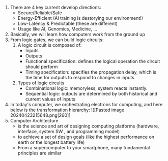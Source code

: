 1. There are 4 key current develop directions:
	- Secure/Reliable/Safe
	- Energy-Efficient (AI training is destorying our environment!)
	- Low-Latency & Predictable (these are different)
	- Usage like AI, Genomics, Medicine, ...
2. Basically, we will learn how computers work from the ground up
3. From logic gates, we can build logic circuits:
	1. A logic circuit is composed of:
		- Inputs
		- Outputs
		- Functional specification: defines the logical operation the circuit should perform
		- Timing specification: specifies the propagation delay, which is the time for outputs to respond to changes in inputs
	2. Types of logic circults
		- Combinational logic: memoryless, system reacts instantly.
		- Sequential logic: outputs are determined by both historical and current values of inputs
4. In today's computer, we orchestrating electrons for computing, and here below is the transformation hierarchy:
	![[Pasted image 20240423215648.png|260]]
5. Computer Architecture
	- is the science and art of designing computing platforms (hardware, interface, system SW , and programming model)
	- to achieve a set of design goals (like the highest performance on earth or the longest battery life)
	- From a supercomputer to your smartphone, many fundamental principles are similar